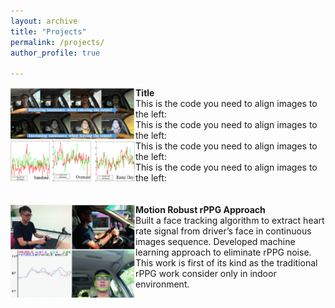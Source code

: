 ```yaml
---
layout: archive
title: "Projects"
permalink: /projects/
author_profile: true

---
```



<img align="left" width="200" height="150" src="/images/ACCESS.png">
<b>Title</b>
<br>This is the code you need to align images to the left:
<br>This is the code you need to align images to the left:
<br>This is the code you need to align images to the left:
<br>This is the code you need to align images to the left:
<br> 
<br> 
<br> 

<img align="left" width="200" height="150" src="/images/ACCV.png">
<b>Motion Robust rPPG Approach</b>
<br>Built a face tracking algorithm to extract heart rate signal from driver’s face in continuous images sequence. Developed machine learning approach to eliminate rPPG noise. This work is first of its kind as the traditional rPPG work consider only in indoor environment.
